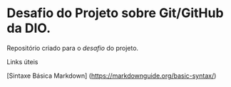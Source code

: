 # Desafio do Projeto sobre Git/GitHub da DIO.
Repositório criado para o <em>desafio</em> do projeto.

Links úteis

[Sintaxe Básica Markdown] (https://markdownguide.org/basic-syntax/)

